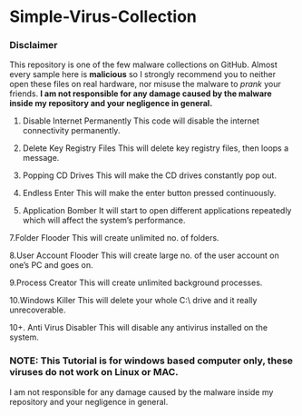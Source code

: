 # Simple-Virus-Collection

### Disclaimer
This repository is one of the few malware collections on GitHub. Almost every sample here is **malicious** so I strongly recommend you to neither open these files on real hardware, nor misuse the malware to *prank* your friends.
**I am not responsible for any damage caused by the malware inside my repository and your negligence in general.**


1. Disable Internet Permanently
This code will disable the internet connectivity permanently.


2. Delete Key Registry Files
This will delete key registry files, then loops a message.


4. Popping CD Drives
This will make the CD drives constantly pop out.


5. Endless Enter
This will make the enter button pressed continuously.


6. Application Bomber
It will start to open different applications repeatedly which will affect the system’s performance.


7.Folder Flooder
This will create unlimited no. of folders.


8.User Account Flooder
This will create large no. of the user account on one’s PC and goes on.


9.Process Creator
This will create unlimited background processes.


10.Windows Killer
This will delete your whole C:\ drive and it really unrecoverable.


10+. Anti Virus Disabler
This will disable any antivirus installed on the system.






### NOTE: This Tutorial is for windows based computer only, these viruses do not work on Linux or MAC.
I am not responsible for any damage caused by the malware inside my repository and your negligence in general.



